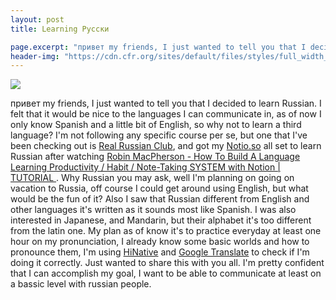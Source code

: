 ```yaml
---
layout: post
title: Learning Русски

page.excerpt: "привет my friends, I just wanted to tell you that I decided to learn Russian."
header-img: "https://cdn.cfr.org/sites/default/files/styles/full_width_xl/public/image/2020/04/RTS376YJ.jpg"
---
```


![](https://cdn.cfr.org/sites/default/files/styles/full_width_xl/public/image/2020/04/RTS376YJ.jpg)

привет my friends, I just wanted to tell you that I decided to learn Russian. I felt that it would be nice to the languages I can communicate in, as of now I only know Spanish and a little bit of English, so why not to learn a third language?
I'm not following any specific course per se, but one that I've been checking out is [Real Russian Club](https://www.youtube.com/channel/UCyJznKYS9kkP7RWWq3YAbFw), and got my [Notio.so](https://notion.so) all set to learn Russian after watching [Robin MacPherson - How To Build A Language Learning Productivity / Habit / Note-Taking SYSTEM with Notion | TUTORIAL
](https://www.youtube.com/watch?v=Ec5tLVeZrFM).
Why Russian you may ask, well I'm planning on going on vacation to Russia, off course I could get around using English, but what would be the fun of it?
Also I saw that Russian different from English and other languages it's written as it sounds most like Spanish. I was also interested in Japanese, and Mandarin, but their alphabet it's too different from the latin one.
My plan as of know it's to practice everyday at least one hour on my pronunciation, I already know some basic worlds and how to pronounce them, I'm using [HiNative](https://hinative.com) and [Google Translate](https://translate.google.com) to check if I'm doing it correctly.
Just wanted to share this with you all. I'm pretty confident that I can accomplish my goal, I want to be able to communicate at least on a bassic level with russian people.
